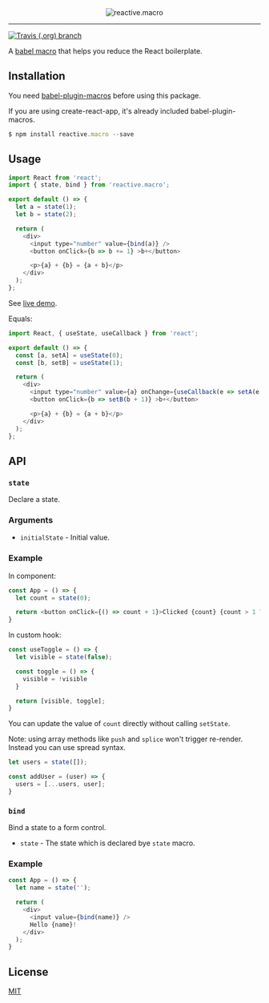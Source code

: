 <div align="center">
  <img src="https://user-images.githubusercontent.com/465125/56975124-19539b00-6bab-11e9-927b-df462f5f3034.png" alt="reactive.macro" />
</div>

<hr />

[![Travis (.org) branch](https://img.shields.io/travis/yesmeck/reactive.macro/master.svg?style=flat-square)](https://travis-ci.org/yesmeck/reactive.macro)

A [babel macro](https://github.com/kentcdodds/babel-plugin-macros) that helps you reduce the React boilerplate.

## Installation

You need [babel-plugin-macros](https://github.com/kentcdodds/babel-plugin-macros) before using this package.

If you are using create-react-app, it's already included babel-plugin-macros.

```javascript
$ npm install reactive.macro --save
```

## Usage

```javascript
import React from 'react';
import { state, bind } from 'reactive.macro';

export default () => {
  let a = state(1);
  let b = state(2);

  return (
    <div>
      <input type="number" value={bind(a)} />
      <button onClick={b => b += 1} >b+</button>

      <p>{a} + {b} = {a + b}</p>
    </div>
  );
};
```

See [live demo](https://codesandbox.io/s/k5ryv0z4p7).

Equals:

```javascript
import React, { useState, useCallback } from 'react';

export default () => {
  const [a, setA] = useState(0);
  const [b, setB] = useState(1);

  return (
    <div>
      <input type="number" value={a} onChange={useCallback(e => setA(e.target.value), [])} />
      <button onClick={b => setB(b + 1)} >b+</button>

      <p>{a} + {b} = {a + b}</p>
    </div>
  );
};
```

## API

### `state`

Declare a state.

### Arguments

- `initialState` - Initial value.


### Example

In component:

```javascript
const App = () => {
  let count = state(0);

  return <button onClick={() => count + 1}>Clicked {count} {count > 1 ? 'times' : 'time'}</button>
}
```

In custom hook:

```javascript
const useToggle = () => {
  let visible = state(false);

  const toggle = () => {
    visible = !visible
  }

  return [visible, toggle];
}
```

You can update the value of `count` directly without calling `setState`.

Note: using array methods like `push` and `splice` won't trigger re-render. Instead you can use spread syntax.

```javascript
let users = state([]);

const addUser = (user) => {
  users = [...users, user];
}
```

### `bind`

Bind a state to a form control.

- `state` - The state which is declared bye `state` macro.

### Example

```javascript
const App = () => {
  let name = state('');

  return (
    <div>
      <input value={bind(name)} />
      Hello {name}!
    </div>
  );
}
```

## License

[MIT](LICENSE)
